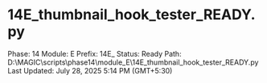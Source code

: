 # 14E_thumbnail_hook_tester_READY.py

Phase: 14
Module: E
Prefix: 14E_
Status: Ready
Path: D:\MAGIC\scripts\phase14\module_E\14E_thumbnail_hook_tester_READY.py
Last Updated: July 28, 2025 5:14 PM (GMT+5:30)
